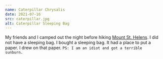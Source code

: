 ```yaml
---
name: Caterpillar Chrysalis
date: 2021-07-16
src: caterpillar.jpg
alt: Caterpillar Sleeping Bag
---
```


My friends and I camped out the night before hiking [Mount St. Helens](https://en.wikipedia.org/wiki/Mount_St._Helens). I did not have a sleeping bag. I bought a sleeping bag. It had a place to put a paper. I drew on that paper. `PS: I am an idiot and got a terrible sunburn.`
